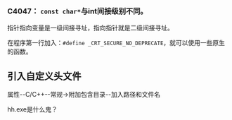 ### C4047： `const char*`与int间接级别不同。
指针指向变量是一级间接寻址，指向指针就是二级间接寻址。

在程序第一行加入：`#define _CRT_SECURE_NO_DEPRECATE`，就可以使用一些原生的函数。

## 引入自定义头文件
属性--C/C++--常规->附加包含目录--加入路径和文件名




hh.exe是什么鬼？
